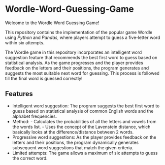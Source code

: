 # Wordle-Word-Guessing-Game
Welcome to the Wordle Word Guessing Game! 

This repository contains the implementation of the popular game Wordle using *Python* and *Pandas*, where players attempt to guess a five-letter word within six attempts.

The Wordle game in this repository incorporates an intelligent word suggestion feature that recommends the best first word to guess based on statistical analysis. As the game progresses and the player provides feedback on the letters and their positions, the program generates and suggests the most suitable next word for guessing. This process is followed till the final word is guessed correctly!

## Features

- Intelligent word suggestion: The program suggests the best first word to guess based on statistical analysis of common English words and the alphabet frequencies.
- Method: - Calculates the probabilities of all the letters and vowels from the words list.
          - Uses the concept of the Lavenstein distance, which basically looks at the difference/distance between 2 words.
- Progressive word suggestions: As the player provides feedback on the letters and their positions, the program dynamically generates subsequent word suggestions that match the given criteria.
- Limited attempts: The game allows a maximum of six attempts to guess the correct word.
